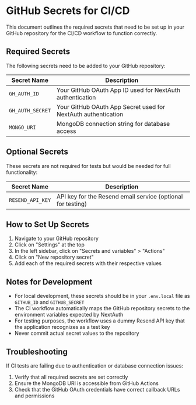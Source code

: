 # GitHub Secrets for CI/CD

This document outlines the required secrets that need to be set up in your GitHub repository for the CI/CD workflow to function correctly.

## Required Secrets

The following secrets need to be added to your GitHub repository:

| Secret Name | Description |
|-------------|-------------|
| `GH_AUTH_ID` | Your GitHub OAuth App ID used for NextAuth authentication |
| `GH_AUTH_SECRET` | Your GitHub OAuth App Secret used for NextAuth authentication |
| `MONGO_URI` | MongoDB connection string for database access |

## Optional Secrets

These secrets are not required for tests but would be needed for full functionality:

| Secret Name | Description |
|-------------|-------------|
| `RESEND_API_KEY` | API key for the Resend email service (optional for testing) |

## How to Set Up Secrets

1. Navigate to your GitHub repository
2. Click on "Settings" at the top
3. In the left sidebar, click on "Secrets and variables" > "Actions"
4. Click on "New repository secret"
5. Add each of the required secrets with their respective values

## Notes for Development

- For local development, these secrets should be in your `.env.local` file as `GITHUB_ID` and `GITHUB_SECRET`
- The CI workflow automatically maps the GitHub repository secrets to the environment variables expected by NextAuth
- For testing purposes, the workflow uses a dummy Resend API key that the application recognizes as a test key
- Never commit actual secret values to the repository

## Troubleshooting

If CI tests are failing due to authentication or database connection issues:

1. Verify that all required secrets are set correctly
2. Ensure the MongoDB URI is accessible from GitHub Actions
3. Check that the GitHub OAuth credentials have correct callback URLs and permissions 